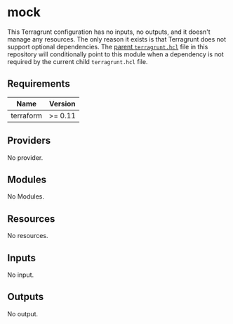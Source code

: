 # mock

This Terragrunt configuration has no inputs, no outputs, and it doesn't manage
any resources. The only reason it exists is that Terragrunt does not support
optional dependencies. The [parent `terragrunt.hcl`](../../terragrunt.hcl) file
in this repository will conditionally point to this module when a dependency is
not required by the current child `terragrunt.hcl` file.

<!--- BEGIN_TF_DOCS --->
## Requirements

| Name | Version |
|------|---------|
| terraform | >= 0.11 |

## Providers

No provider.

## Modules

No Modules.

## Resources

No resources.

## Inputs

No input.

## Outputs

No output.

<!--- END_TF_DOCS --->
